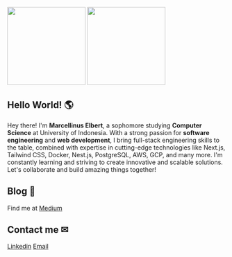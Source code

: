 <p>
<img height="180em" src="https://github-readme-stats.vercel.app/api?username=marcellinuselbert&show_icons=true&count_private=true&theme=algolia" />
<img height="180em" src="https://github-readme-stats.vercel.app/api/top-langs/?username=marcellinuselbert&layout=compact&theme=algolia&langs_count=6&hide=html,powershell,batchfile" />
</p>

## Hello World! 🌎 
Hey there! I'm **Marcellinus Elbert**, a sophomore studying **Computer Science** at University of Indonesia. With a strong passion for **software engineering** and **web development**, I bring full-stack engineering skills to the table, combined with expertise in cutting-edge technologies like Next.js, Tailwind CSS, Docker, Nest.js, PostgreSQL, AWS, GCP, and many more. I'm constantly learning and striving to create innovative and scalable solutions. Let's collaborate and build amazing things together!

<h2> Blog 📝</h2>
<p> Find me at <a href="https://marcellinus.medium.com">Medium</a>

<h2> Contact me ✉ </h2>
<a href="https://www.linkedin.com/in/marcellinuselbert/">Linkedin</a>
<a href="mailto:elbertmarcellinus@gmail.com">Email</a>



